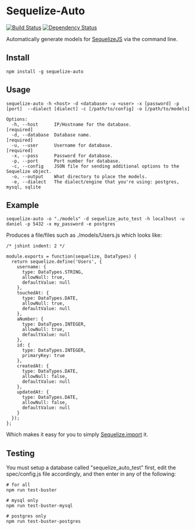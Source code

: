 # Sequelize-Auto

[![Build Status](http://img.shields.io/travis/sequelize/sequelize-auto/master.svg)](https://travis-ci.org/sequlize/sequelize-auto) [![Dependency Status](https://david-dm.org/sequelize/sequelize-auto.svg)](https://david-dm.org/sequelize/sequelize-auto)

Automatically generate models for [SequelizeJS](https://github.com/sequelize/sequelize) via the command line.

## Install

    npm install -g sequelize-auto

## Usage

    sequelize-auto -h <host> -d <database> -u <user> -x [password] -p [port]  --dialect [dialect] -c [/path/to/config] -o [/path/to/models]

    Options:
      -h, --host      IP/Hostname for the database.                                      [required]
      -d, --database  Database name.                                                     [required]
      -u, --user      Username for database.                                             [required]
      -x, --pass      Password for database.
      -p, --port      Port number for database.
      -c, --config    JSON file for sending additional options to the Sequelize object.
      -o, --output    What directory to place the models.
      -e, --dialect   The dialect/engine that you're using: postgres, mysql, sqlite

## Example

    sequelize-auto -o "./models" -d sequelize_auto_test -h localhost -u daniel -p 5432 -x my_password -e postgres

Produces a file/files such as ./models/Users.js which looks like:

    /* jshint indent: 2 */

    module.exports = function(sequelize, DataTypes) {
      return sequelize.define('Users', {
        username: {
          type: DataTypes.STRING,
          allowNull: true,
          defaultValue: null
        },
        touchedAt: {
          type: DataTypes.DATE,
          allowNull: true,
          defaultValue: null
        },
        aNumber: {
          type: DataTypes.INTEGER,
          allowNull: true,
          defaultValue: null
        },
        id: {
          type: DataTypes.INTEGER,
          primaryKey: true
        },
        createdAt: {
          type: DataTypes.DATE,
          allowNull: false,
          defaultValue: null
        },
        updatedAt: {
          type: DataTypes.DATE,
          allowNull: false,
          defaultValue: null
        }
      });
    };

Which makes it easy for you to simply [Sequelize.import](http://sequelizejs.com/documentation#models-import) it.

## Testing

You must setup a database called "sequelize_auto_test" first, edit the spec/config.js file accordingly, and then enter in any of the following:

    # for all
    npm run test-buster

    # mysql only
    npm run test-buster-mysql

    # postgres only
    npm run test-buster-postgres